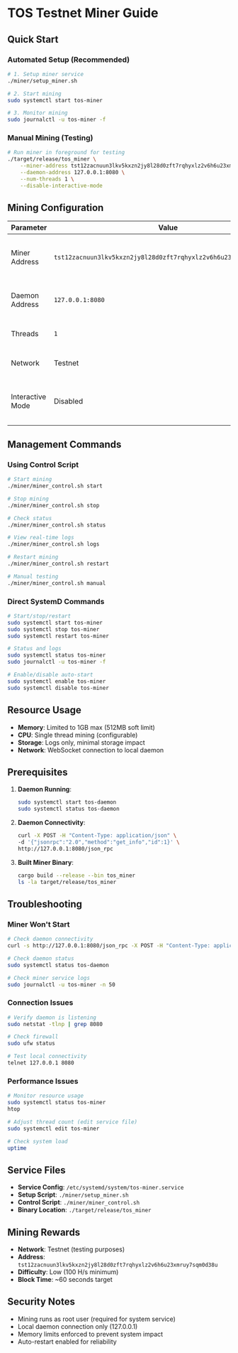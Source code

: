# TOS Testnet Miner Guide

## Quick Start

### Automated Setup (Recommended)
```bash
# 1. Setup miner service
./miner/setup_miner.sh

# 2. Start mining
sudo systemctl start tos-miner

# 3. Monitor mining
sudo journalctl -u tos-miner -f
```

### Manual Mining (Testing)
```bash
# Run miner in foreground for testing
./target/release/tos_miner \
    --miner-address tst12zacnuun3lkv5kxzn2jy8l28d0zft7rqhyxlz2v6h6u23xmruy7sqm0d38u \
    --daemon-address 127.0.0.1:8080 \
    --num-threads 1 \
    --disable-interactive-mode
```

## Mining Configuration

| Parameter | Value | Description |
|-----------|-------|-------------|
| Miner Address | `tst12zacnuun3lkv5kxzn2jy8l28d0zft7rqhyxlz2v6h6u23xmruy7sqm0d38u` | Testnet wallet address to receive rewards |
| Daemon Address | `127.0.0.1:8080` | Local daemon RPC endpoint |
| Threads | `1` | Single thread mining |
| Network | Testnet | Low difficulty mining |
| Interactive Mode | Disabled | Non-interactive operation (no CLI commands) |

## Management Commands

### Using Control Script
```bash
# Start mining
./miner/miner_control.sh start

# Stop mining
./miner/miner_control.sh stop

# Check status
./miner/miner_control.sh status

# View real-time logs
./miner/miner_control.sh logs

# Restart mining
./miner/miner_control.sh restart

# Manual testing
./miner/miner_control.sh manual
```

### Direct SystemD Commands
```bash
# Start/stop/restart
sudo systemctl start tos-miner
sudo systemctl stop tos-miner
sudo systemctl restart tos-miner

# Status and logs
sudo systemctl status tos-miner
sudo journalctl -u tos-miner -f

# Enable/disable auto-start
sudo systemctl enable tos-miner
sudo systemctl disable tos-miner
```

## Resource Usage

- **Memory**: Limited to 1GB max (512MB soft limit)
- **CPU**: Single thread mining (configurable)
- **Storage**: Logs only, minimal storage impact
- **Network**: WebSocket connection to local daemon

## Prerequisites

1. **Daemon Running**:
   ```bash
   sudo systemctl start tos-daemon
   sudo systemctl status tos-daemon
   ```

2. **Daemon Connectivity**:
   ```bash
   curl -X POST -H "Content-Type: application/json" \
   -d '{"jsonrpc":"2.0","method":"get_info","id":1}' \
   http://127.0.0.1:8080/json_rpc
   ```

3. **Built Miner Binary**:
   ```bash
   cargo build --release --bin tos_miner
   ls -la target/release/tos_miner
   ```

## Troubleshooting

### Miner Won't Start
```bash
# Check daemon connectivity
curl -s http://127.0.0.1:8080/json_rpc -X POST -H "Content-Type: application/json" -d '{"jsonrpc":"2.0","method":"get_info","id":1}'

# Check daemon status
sudo systemctl status tos-daemon

# Check miner service logs
sudo journalctl -u tos-miner -n 50
```

### Connection Issues
```bash
# Verify daemon is listening
sudo netstat -tlnp | grep 8080

# Check firewall
sudo ufw status

# Test local connectivity
telnet 127.0.0.1 8080
```

### Performance Issues
```bash
# Monitor resource usage
sudo systemctl status tos-miner
htop

# Adjust thread count (edit service file)
sudo systemctl edit tos-miner

# Check system load
uptime
```

## Service Files

- **Service Config**: `/etc/systemd/system/tos-miner.service`
- **Setup Script**: `./miner/setup_miner.sh`
- **Control Script**: `./miner/miner_control.sh`
- **Binary Location**: `./target/release/tos_miner`

## Mining Rewards

- **Network**: Testnet (testing purposes)
- **Address**: `tst12zacnuun3lkv5kxzn2jy8l28d0zft7rqhyxlz2v6h6u23xmruy7sqm0d38u`
- **Difficulty**: Low (100 H/s minimum)
- **Block Time**: ~60 seconds target

## Security Notes

- Mining runs as root user (required for system service)
- Local daemon connection only (127.0.0.1)
- Memory limits enforced to prevent system impact
- Auto-restart enabled for reliability